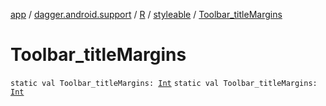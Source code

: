 [app](../../../index.md) / [dagger.android.support](../../index.md) / [R](../index.md) / [styleable](index.md) / [Toolbar_titleMargins](./-toolbar_title-margins.md)

# Toolbar_titleMargins

`static val Toolbar_titleMargins: `[`Int`](https://kotlinlang.org/api/latest/jvm/stdlib/kotlin/-int/index.html)
`static val Toolbar_titleMargins: `[`Int`](https://kotlinlang.org/api/latest/jvm/stdlib/kotlin/-int/index.html)